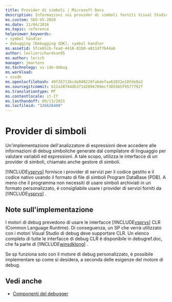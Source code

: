 ```yaml
---
title: Provider di simboli | Microsoft Docs
description: Informazioni sui provider di simboli forniti Visual Studio per consentire a un analizzatore di espressioni di valutare variabili ed espressioni.
ms.custom: SEO-VS-2020
ms.date: 11/04/2016
ms.topic: reference
helpviewer_keywords:
- symbol handler
- debugging [Debugging SDK], symbol handler
ms.assetid: 5fce651b-fead-4418-81b0-a011df7644ab
author: leslierichardson95
ms.author: lerich
manager: jmartens
ms.technology: vs-ide-debug
ms.workload:
- vssdk
ms.openlocfilehash: 49f26713bcda948220fabdefaa62032e10fde8a2
ms.sourcegitcommit: b12a38744db371d2894769ecf305585f9577792f
ms.translationtype: MT
ms.contentlocale: it-IT
ms.lasthandoff: 09/13/2021
ms.locfileid: "126626400"
---
```

# <a name="symbol-provider"></a>Provider di simboli
Un'implementazione dell'analizzatore di espressioni deve accedere alle informazioni di debug simboliche generate dal compilatore di linguaggio per valutare variabili ed espressioni. A tale scopo, utilizza le interfacce di un provider di simboli, chiamato anche gestore di simboli.

 [!INCLUDE[vsprvs](../../code-quality/includes/vsprvs_md.md)] fornisce i provider di servizi per il codice gestito e il codice nativo usando il formato di file di simboli Program DataBase (PDB). A meno che il programma non necessiti di usare simboli archiviati in un formato personalizzato, è consigliabile usare i provider di servizi forniti da [!INCLUDE[vsprvs](../../code-quality/includes/vsprvs_md.md)] .

## <a name="implementation-notes"></a>Note sull'implementazione
 I motori di debug prevedono di usare le interfacce [!INCLUDE[vsprvs](../../code-quality/includes/vsprvs_md.md)] CLR (Common Language Runtime). Di conseguenza, un SP che verrà utilizzato con i motori Visual Studio di debug deve supportare CLR. Un elenco completo di tutte le interfacce di debug CLR è disponibile in debugref.doc, che fa parte di [!INCLUDE[winsdklong](../../deployment/includes/winsdklong_md.md)] .

 Se sp funziona solo con il motore di debug personalizzato, è possibile implementare sp come si desidera, a seconda delle esigenze del motore di debug.

## <a name="see-also"></a>Vedi anche
- [Componenti del debugger](../../extensibility/debugger/debugger-components.md)
